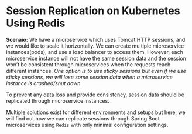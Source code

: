 # Session Replication on Kubernetes Using Redis
**Scenaio:** We have a microservice which uses Tomcat HTTP sessions, and we would like to scale it horizontally. We can create multiple microservice instances(pods), and use a load balancer to access them. However, each microservice instance will not have the same session data and the session won’t be consistent through microservices when the requests reach different instances. 
*One option is to use sticky sessions but even if we use sticky sessions, we will lose some session data when a microservice instance is crashed/shut down.* 

To prevent any data loss and provide consistency, session data should be replicated through microservice instances.

Multiple solutions exist for different environments and setups but here, we will find out how we can replicate sessions through Spring Boot microservices using `Redis` with only minimal configuration settings.
